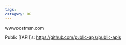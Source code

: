 ```yaml
---
tags: 
category: DE
---
```

www.postman.com

Public [[API]]s:
https://github.com/public-apis/public-apis
